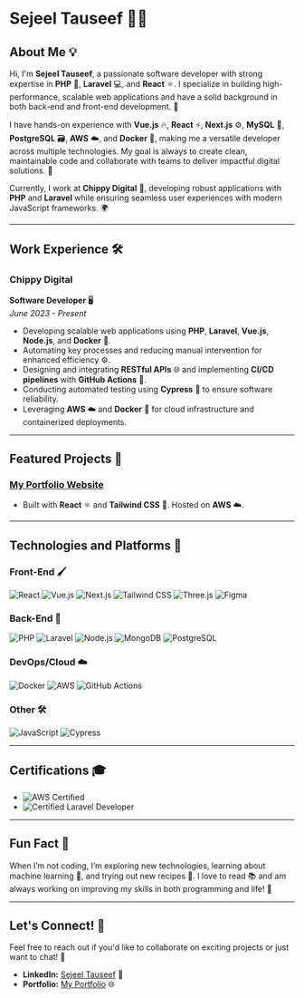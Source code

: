 # Sejeel Tauseef 👨‍💻

## About Me 💡

Hi, I'm **Sejeel Tauseef**, a passionate software developer with strong expertise in **PHP** 🐘, **Laravel** 💻, and **React** ⚛️. I specialize in building high-performance, scalable web applications and have a solid background in both back-end and front-end development. 🚀

I have hands-on experience with **Vue.js** 🔥, **React** ⚡, **Next.js** ⚙️, **MySQL** 💾, **PostgreSQL** 🗃️, **AWS** ☁️, and **Docker** 🐳, making me a versatile developer across multiple technologies. My goal is always to create clean, maintainable code and collaborate with teams to deliver impactful digital solutions. 💪

Currently, I work at **Chippy Digital** 🏢, developing robust applications with **PHP** and **Laravel** while ensuring seamless user experiences with modern JavaScript frameworks. 🌍

---

## Work Experience 🛠️

### **Chippy Digital**  
**Software Developer** 🖥️  
*June 2023 - Present*

- Developing scalable web applications using **PHP**, **Laravel**, **Vue.js**, **Node.js**, and **Docker** 🐳.
- Automating key processes and reducing manual intervention for enhanced efficiency ⚙️.
- Designing and integrating **RESTful APIs** 🌐 and implementing **CI/CD pipelines** with **GitHub Actions** 🔄.
- Conducting automated testing using **Cypress** 🧪 to ensure software reliability.
- Leveraging **AWS** ☁️ and **Docker** 🐳 for cloud infrastructure and containerized deployments.

---

## Featured Projects 🚀

### [My Portfolio Website](https://sejeeltauseef.online/)
- Built with **React** ⚛️ and **Tailwind CSS** 🎨. Hosted on **AWS** ☁️.

---

## Technologies and Platforms 🔧

### Front-End 🖌️
![React](https://img.shields.io/badge/React-61DAFB?style=flat-square&logo=react&logoColor=white) 
![Vue.js](https://img.shields.io/badge/Vue.js-4FC08D?style=flat-square&logo=vue.js&logoColor=white)
![Next.js](https://img.shields.io/badge/Next.js-000000?style=flat-square&logo=next.js&logoColor=white)
![Tailwind CSS](https://img.shields.io/badge/Tailwind_CSS-06B6D4?style=flat-square&logo=tailwind-css&logoColor=white)
![Three.js](https://img.shields.io/badge/Three.js-000000?style=flat-square&logo=three.js&logoColor=white)
![Figma](https://img.shields.io/badge/Figma-F24E1E?style=flat-square&logo=figma&logoColor=white)

### Back-End 🔧
![PHP](https://img.shields.io/badge/PHP-777BB4?style=flat-square&logo=php&logoColor=white)
![Laravel](https://img.shields.io/badge/Laravel-FF2D20?style=flat-square&logo=laravel&logoColor=white)
![Node.js](https://img.shields.io/badge/Node.js-339933?style=flat-square&logo=node.js&logoColor=white)
![MongoDB](https://img.shields.io/badge/MongoDB-47A248?style=flat-square&logo=mongodb&logoColor=white)
![PostgreSQL](https://img.shields.io/badge/PostgreSQL-336791?style=flat-square&logo=postgresql&logoColor=white)

### DevOps/Cloud ☁️
![Docker](https://img.shields.io/badge/Docker-2496ED?style=flat-square&logo=docker&logoColor=white)
![AWS](https://img.shields.io/badge/Amazon_AWS-232F3E?style=flat-square&logo=amazonaws&logoColor=white)
![GitHub Actions](https://img.shields.io/badge/GitHub_Actions-2088FF?style=flat-square&logo=github-actions&logoColor=white)

### Other 🛠️
![JavaScript](https://img.shields.io/badge/JavaScript-F7DF1E?style=flat-square&logo=javascript&logoColor=black)
![Cypress](https://img.shields.io/badge/Cypress-17202C?style=flat-square&logo=cypress&logoColor=white)

---

## Certifications 🎓

- ![AWS Certified](https://img.shields.io/badge/AWS_Certified-6A4CFF?style=flat-square&logo=amazonaws&logoColor=white)
- ![Certified Laravel Developer](https://img.shields.io/badge/Laravel_Certified-F43F00?style=flat-square&logo=laravel&logoColor=white)

---


## Fun Fact 🎉

When I’m not coding, I’m exploring new technologies, learning about machine learning 🤖, and trying out new recipes 🍝. I love to read 📚 and am always working on improving my skills in both programming and life! 🌱

---

## Let's Connect! 🤝

Feel free to reach out if you'd like to collaborate on exciting projects or just want to chat! 💬

- **LinkedIn:** [Sejeel Tauseef](https://www.linkedin.com/in/sejeeltauseef/) 📲
- **Portfolio:** [My Portfolio](https://sejeeltauseef.online/) 🌐
